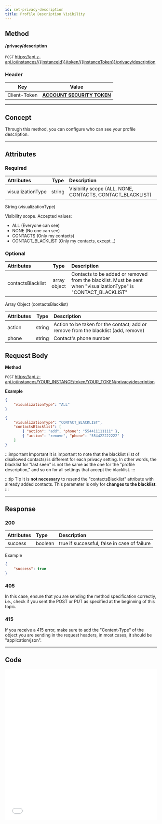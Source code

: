```yaml
---
id: set-privacy-description
title: Profile Description Visibility
---
```


## Method

#### /privacy/description

`POST` https://api.z-api.io/instances/{{instanceId}}/token/{{instanceToken}}/privacy/description

### Header

|      Key       |            Value            |
| :------------: |     :-----------------:     |
|  Client-Token  | **[ACCOUNT SECURITY TOKEN](../security/client-token)** |
---

## Concept

Through this method, you can configure who can see your profile description.

---

## Attributes

### Required

| Attributes            |  Type   | Description                                                     |
| :------------------- | :-----: | :-------------------------------------------------------------- |
| visualizationType    | string  | Visibility scope (ALL, NONE, CONTACTS, CONTACT_BLACKLIST) |

String (visualizationType)

Visibility scope. Accepted values:
 - ALL (Everyone can see)
 - NONE (No one can see)
 - CONTACTS (Only my contacts)
 - CONTACT_BLACKLIST (Only my contacts, except...)

### Optional

| Attributes            |  Type         | Description                                              |
| :------------------- | :-----------: | :----------------------------------------------------- |
| contactsBlacklist    | array object  | Contacts to be added or removed from the blacklist. Must be sent when "visualizationType" is "CONTACT_BLACKLIST" |

Array Object (contactsBlacklist)

| Attributes |  Type   | Description                                                                            |
| :-------- | :-----: | :----------------------------------------------------------------------------------- |
| action    | string  | Action to be taken for the contact; add or remove from the blacklist (add, remove) |
| phone     | string  | Contact's phone number                                                                |


## Request Body

**Method**

`POST` https://api.z-api.io/instances/YOUR_INSTANCE/token/YOUR_TOKEN/privacy/description

**Example**

```json
{
    "visualizationType": "ALL"
}
```

```json
{
    "visualizationType": "CONTACT_BLACKLIST",
    "contactsBlacklist": [
        { "action": "add", "phone": "554411111111" },
        { "action": "remove", "phone": "554422222222" }
    ]
}
```

:::important Important
It is important to note that the blacklist (list of disallowed contacts) is different for each privacy setting. In other words, the blacklist for "last seen" is not the same as the one for the "profile description," and so on for all settings that accept the blacklist.
:::

:::tip Tip
It is **not necessary** to resend the "contactsBlacklist" attribute with already added contacts. This parameter is only for **changes to the blacklist**.
:::

---

## Response

### 200

| Attributes | Type    | Description                            |
| :-------- | :------ | :-------------------------------------------------- |
| success   | boolean | true if successful, false in case of failure |

Example

```json
{
    "success": true
}
```

### 405

In this case, ensure that you are sending the method specification correctly, i.e., check if you sent the POST or PUT as specified at the beginning of this topic.

### 415

If you receive a 415 error, make sure to add the "Content-Type" of the object you are sending in the request headers, in most cases, it should be "application/json".

---

## Code

<iframe src="//api.apiembed.com/?source=https://raw.githubusercontent.com/Z-API/z-api-docs/main/json-examples/privacy-description.json&targets=all" frameborder="0" scrolling="no" width="100%" height="500px" seamless></iframe>
